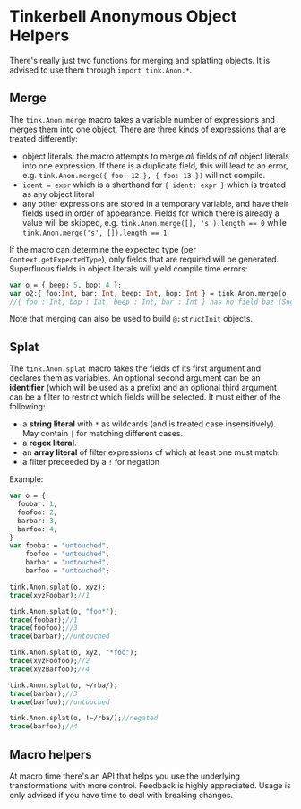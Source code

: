 # Tinkerbell Anonymous Object Helpers

There's really just two functions for merging and splatting objects. It is advised to use them through `import tink.Anon.*`.

## Merge

The `tink.Anon.merge` macro takes a variable number of expressions and merges them into one object. There are three kinds of expressions that are treated differently:

- object literals: the macro attempts to merge *all* fields of *all* object literals into one expression. If there is a duplicate field, this will lead to an error, e.g. `tink.Anon.merge({ foo: 12 }, { foo: 13 })` will not compile.
- `ident = expr` which is a shorthand for `{ ident: expr }` which is treated as any object literal
- any other expressions are stored in a temporary variable, and have their fields used in order of appearance. Fields for which there is already a value will be skipped, e.g. `tink.Anon.merge([], 's').length == 0` while `tink.Anon.merge('s', []).length == 1`.

If the macro can determine the expected type (per `Context.getExpectedType`), only fields that are required will be generated. Superfluous fields in object literals will yield compile time errors:

```haxe
var o = { beep: 5, bop: 4 };
var o2:{ foo:Int, bar: Int, beep: Int, bop: Int } = tink.Anon.merge(o, foo = 3, baz = 5);
//{ foo : Int, bop : Int, beep : Int, bar : Int } has no field baz (Suggestion: bar)
```

Note that merging can also be used to build `@:structInit` objects.

## Splat

The `tink.Anon.splat` macro takes the fields of its first argument and declares them as variables. An optional second argument can be an **identifier** (which will be used as a prefix) and an optional third argument can be a filter to restrict which fields will be selected. It must either of the following:
- a **string literal** with `*` as wildcards (and is treated case insensitively). May contain `|` for matching different cases.
- a **regex literal**. 
- an **array literal** of filter expressions of which at least one must match.
- a filter preceeded by a `!` for negation

Example:

```haxe
var o = {
  foobar: 1,
  foofoo: 2,
  barbar: 3,
  barfoo: 4,
}
var foobar = "untouched",
    foofoo = "untouched",
    barbar = "untouched",
    barfoo = "untouched";

tink.Anon.splat(o, xyz);
trace(xyzFoobar);//1

tink.Anon.splat(o, "foo*");
trace(foobar);//1
trace(foofoo);//3
trace(barbar);//untouched

tink.Anon.splat(o, xyz, "*foo");
trace(xyzFoofoo);//2
trace(xyzBarfoo);//4

tink.Anon.splat(o, ~/rba/);
trace(barbar);//3
trace(barfoo);//untouched

tink.Anon.splat(o, !~/rba/);//negated
trace(barfoo);//4
```

## Macro helpers

At macro time there's an API that helps you use the underlying transformations with more control. Feedback is highly appreciated. Usage is only advised if you have time to deal with breaking changes.
